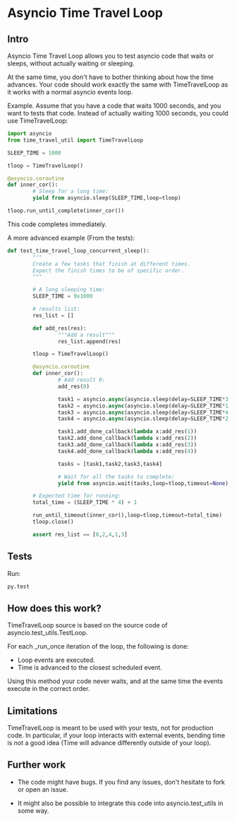 Asyncio Time Travel Loop
========================

Intro
-----

Asyncio Time Travel Loop allows you to test asyncio code that waits or sleeps,
without actually waiting or sleeping.

At the same time, you don't have to bother thinking about how the time
advances. Your code should work exactly the same with TimeTravelLoop as it works
with a normal asyncio events loop.


Example. Assume that you have a code that waits 1000 seconds, and you want to
tests that code. Instead of actually waiting 1000 seconds, you could use
TimeTravelLoop:

```python
import asyncio
from time_travel_util import TimeTravelLoop

SLEEP_TIME = 1000

tloop = TimeTravelLoop()

@asyncio.coroutine
def inner_cor():
        # Sleep for a long time:
        yield from asyncio.sleep(SLEEP_TIME,loop=tloop)

tloop.run_until_complete(inner_cor())
```


This code completes immediately.

A more advanced example (From the tests):

```python
def test_time_travel_loop_concurrent_sleep():
        """
        Create a few tasks that finish at different times.
        Expect the finish times to be of specific order.
        """

        # A long sleeping time:
        SLEEP_TIME = 0x1000

        # results list:
        res_list = []

        def add_res(res):
                """Add a result"""
                res_list.append(res)

        tloop = TimeTravelLoop()

        @asyncio.coroutine
        def inner_cor():
                # Add result 0:
                add_res(0)

                task1 = asyncio.async(asyncio.sleep(delay=SLEEP_TIME*3,loop=tloop),loop=tloop)
                task2 = asyncio.async(asyncio.sleep(delay=SLEEP_TIME*1,loop=tloop),loop=tloop)
                task3 = asyncio.async(asyncio.sleep(delay=SLEEP_TIME*4,loop=tloop),loop=tloop)
                task4 = asyncio.async(asyncio.sleep(delay=SLEEP_TIME*2,loop=tloop),loop=tloop)

                task1.add_done_callback(lambda x:add_res(1))
                task2.add_done_callback(lambda x:add_res(2))
                task3.add_done_callback(lambda x:add_res(3))
                task4.add_done_callback(lambda x:add_res(4))

                tasks = [task1,task2,task3,task4]

                # Wait for all the tasks to complete:
                yield from asyncio.wait(tasks,loop=tloop,timeout=None)

        # Expected time for running:
        total_time = (SLEEP_TIME * 4) + 1

        run_until_timeout(inner_cor(),loop=tloop,timeout=total_time)
        tloop.close()

        assert res_list == [0,2,4,1,3]
```

Tests
-----

Run: 
```bash
py.test
```

How does this work?
-------------------

TimeTravelLoop source is based on the source code of
asyncio.test_utils.TestLoop.

For each _run_once iteration of the loop, the following is done:
- Loop events are executed.
- Time is advanced to the closest scheduled event.

Using this method your code never waits, and at the same time the events
execute in the correct order.


Limitations
-----------

TimeTravelLoop is meant to be used with your tests, not for production code. In
particular, if your loop interacts with external events, bending time is not a
good idea (Time will advance differently outside of your loop).


Further work
------------

- The code might have bugs. If you find any issues, don't hesitate to fork or
open an issue. 

- It might also be possible to integrate this code into asyncio.test_utils in
  some way.
